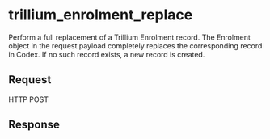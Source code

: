# trillium_enrolment_replace
Perform a full replacement of a Trillium Enrolment record. 
The Enrolment object in the request payload completely replaces the corresponding record in Codex. 
If no such record exists, a new record is created.

## Request
HTTP POST

## Response
